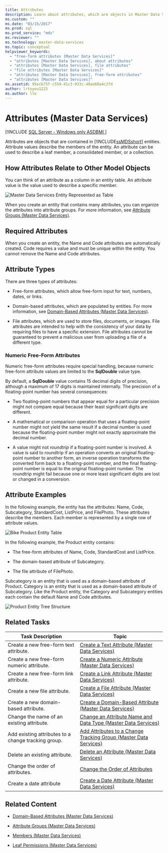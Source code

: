 ```yaml
---
title: Attributes
description: Learn about attributes, which are objects in Master Data Services entities. Attribute values describe the members of the entity.
ms.custom: ""
ms.date: "03/15/2017"
ms.prod: sql
ms.prod_service: "mds"
ms.reviewer: ""
ms.technology: master-data-services
ms.topic: conceptual
helpviewer_keywords: 
  - "free-form attributes [Master Data Services]"
  - "attributes [Master Data Services], about attributes"
  - "attributes [Master Data Services], file attributes"
  - "file attributes [Master Data Services]"
  - "attributes [Master Data Services], free-form attributes"
  - "attributes [Master Data Services]"
ms.assetid: 95ecb75f-c559-41c3-933c-40ae60a4c2fd
author: lrtoyou1223
ms.author: lle
---
```

# Attributes (Master Data Services)

[!INCLUDE [SQL Server - Windows only ASDBMI  ](../../includes/sql-windows-only-asdbmi.md)]

  Attributes are objects that are contained in [!INCLUDE[ssMDSshort](../includes/ssmdsshort-md.md)] entities. Attribute values describe the members of the entity. An attribute can be used to describe a leaf member, a consolidated member, or a collection.  
  
## How Attributes Relate to Other Model Objects  
 You can think of an attribute as a column in an entity table. An attribute value is the value used to describe a specific member.  
  
 ![Master Data Services Entity Represented as Table](../master-data-services/media/mds-conc-entity-table.gif "Master Data Services Entity Represented as Table")  
  
 When you create an entity that contains many attributes, you can organize the attributes into attribute groups. For more information, see [Attribute Groups &#40;Master Data Services&#41;](../master-data-services/attribute-groups-master-data-services.md).  
  
## Required Attributes  
 When you create an entity, the Name and Code attributes are automatically created. Code requires a value and must be unique within the entity. You cannot remove the Name and Code attributes.  
  
## Attribute Types  
 There are three types of attributes:  
  
-   Free-form attributes, which allow free-form input for text, numbers, dates, or links.  
  
-   Domain-based attributes, which are populated by entities. For more information, see [Domain-Based Attributes &#40;Master Data Services&#41;](../master-data-services/domain-based-attributes-master-data-services.md).  
  
-   File attributes, which are used to store files, documents, or images. File attributes are intended to help with the consistency of your data by requiring files to have a specific extension. File attributes cannot be guaranteed to prevent a malicious user from uploading a file of a different type.  
  
### Numeric Free-Form Attributes  
 Numeric free-form attributes require special handling, because numeric free-form attribute values are limited to the **SqlDouble** value type.  
  
 By default, a **SqlDouble** value contains 15 decimal digits of precision, although a maximum of 17 digits is maintained internally. The precision of a floating-point number has several consequences:  
  
-   Two floating-point numbers that appear equal for a particular precision might not compare equal because their least significant digits are different.  
  
-   A mathematical or comparison operation that uses a floating-point number might not yield the same result if a decimal number is used because the floating-point number might not exactly approximate the decimal number.  
  
-   A value might not *roundtrip* if a floating-point number is involved. A value is said to roundtrip if an operation converts an original floating-point number to another form, an inverse operation transforms the converted form back to a floating-point number, and the final floating-point number is equal to the original floating-point number. The roundtrip might fail because one or more least significant digits are lost or changed in a conversion.  
  
## Attribute Examples  
 In the following example, the entity has the attributes: Name, Code, Subcategory, StandardCost, ListPrice, and FilePhoto. These attributes describe the members. Each member is represented by a single row of attribute values.  
  
 ![Bike Product Entity Table](../master-data-services/media/mds-conc-entity-table-w-data.gif "Bike Product Entity Table")  
  
 In the following example, the Product entity contains:  
  
-   The free-form attributes of Name, Code, StandardCost and ListPrice.  
  
-   The domain-based attribute of Subcategory.  
  
-   The file attribute of FilePhoto.  
  
 Subcategory is an entity that is used as a domain-based attribute of Product. Category is an entity that is used as a domain-based attribute of Subcategory. Like the Product entity, the Category and Subcategory entities each contain the default Name and Code attributes.  
  
 ![Product Entity Tree Structure](../master-data-services/media/mds-conc-entity-ui.gif "Product Entity Tree Structure")  
  
## Related Tasks  
  
|Task Description|Topic|  
|----------------------|-----------|  
|Create a new free-form text attribute.|[Create a Text Attribute &#40;Master Data Services&#41;](../master-data-services/create-a-text-attribute-master-data-services.md)|  
|Create a new free-form numeric attribute.|[Create a Numeric Attribute &#40;Master Data Services&#41;](../master-data-services/create-a-numeric-attribute-master-data-services.md)|  
|Create a new free-form link attribute.|[Create a Link Attribute &#40;Master Data Services&#41;](../master-data-services/create-a-link-attribute-master-data-services.md)|  
|Create a new file attribute.|[Create a File Attribute &#40;Master Data Services&#41;](../master-data-services/create-a-file-attribute-master-data-services.md)|  
|Create a new domain-based attribute.|[Create a Domain-Based Attribute &#40;Master Data Services&#41;](../master-data-services/create-a-domain-based-attribute-master-data-services.md)|  
|Change the name of an existing attribute.|[Change an Attribute Name and Data Type &#40;Master Data Services&#41;](../master-data-services/change-an-attribute-name-and-data-type-master-data-services.md)|  
|Add existing attributes to a change tracking group.|[Add Attributes to a Change Tracking Group &#40;Master Data Services&#41;](../master-data-services/add-attributes-to-a-change-tracking-group-master-data-services.md)|  
|Delete an existing attribute.|[Delete an Attribute &#40;Master Data Services&#41;](../master-data-services/delete-an-attribute-master-data-services.md)|  
|Change the order of attributes.|[Change the Order of Attributes](../master-data-services/change-the-order-of-attributes.md)|  
|Create a date attribute|[Create a Date Attribute &#40;Master Data Services&#41;](../master-data-services/create-a-date-attribute-master-data-services.md)|  
  
## Related Content  
  
-   [Domain-Based Attributes &#40;Master Data Services&#41;](../master-data-services/domain-based-attributes-master-data-services.md)  
  
-   [Attribute Groups &#40;Master Data Services&#41;](../master-data-services/attribute-groups-master-data-services.md)  
  
-   [Members &#40;Master Data Services&#41;](../master-data-services/members-master-data-services.md)  
  
-   [Leaf Permissions &#40;Master Data Services&#41;](../master-data-services/leaf-permissions-master-data-services.md)
  
